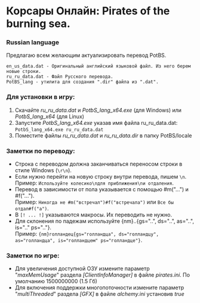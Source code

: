 # Корсары Онлайн: Pirates of the burning sea.
### Russian language

Предлагаю всем желающим актуализировать перевод PotBS.
```
en_us_data.dat - Оригинальный английский языковой файл. Из него берем новые строки.
ru_ru_data.dat - Файл Русского перевода.
PotBS_lang - утилита для создания ".dir" файла из ".dat".
```
### Для установки в игру:
1. Скачайте *ru_ru_data.dat* и *PotbS_lang_x64.exe* (для Windows) или *PotbS_lang_x64* (для Linux)
2. Запустите *PotbS_lang_x64.exe* указав имя файла ru_ru_data.dat: `PotbS_lang_x64.exe ru_ru_data.dat`
3. Поместите файлы *ru_ru_data.dat* и *ru_ru_data.dir* в папку PotBS/locale

### Заметки по переводу:
* Строка с переводом должна заканчиваться переносом строки в стиле Windows (`\r\n`).
* Если нужно перейти на новую строку внутри перевода, пишем `\n`.  
  Пример: `Используйте колесико\nдля приближения\nи отдаления`.  
* Перевод в зависимости от пола указывается с помощью #m("...") и #f("...").  
  Пример: `Никогда не #m("встречал")#f("встречала")` или `Все бы отдал#f("а")`.
* В `[! ... !]` указываются макросы. Их переводить не нужно.
* Для склонения по падежам используйте {nm}..{gs="..", ds="..", as="..", is=".." ps=".."}.  
  Пример: `{nm}голландец{gs="голландца", ds="голландцу", as="голландца", is="голландцем" ps="голландце"}`.

### Заметки по игре:
* Для увеличения доступной ОЗУ измените параметр "*maxMemUsage*" раздела *[ClientInfoManager]* в файле *pirates.ini*. По умолчанию 1500000000 (1.5 Гб)
* Для включения поддержки многопоточности измените параметр "*multiThreaded*" раздела *[GFX]* в файле *alchemy.ini* установив *true*

